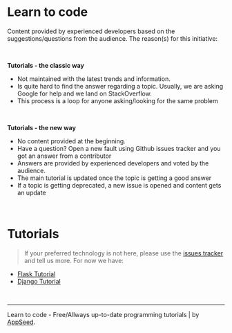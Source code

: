 # Learn to code

Content provided by experienced developers based on the suggestions/questions from the audience. The reason(s) for this initiative:

<br />

**Tutorials - the classic way**

- Not maintained with the latest trends and information.
- Is quite hard to find the answer regarding a topic. Usually, we are asking Google for help and we land on StackOverflow. 
- This process is a loop for anyone asking/looking for the same problem

<br />

**Tutorials - the new way**

- No content provided at the beginning. 
- Have a question? Open a new fault using Github issues tracker and you got an answer from a contributor  
- Answers are provided by experienced developers and voted by the audience. 
- The main tutorial is updated once the topic is getting a good answer
- If a topic is getting deprecated, a new issue is opened and content gets an update

<br />

# Tutorials 

> If your preferred technology is not here, please use the [issues tracker](https://github.com/app-generator/learn-to-code/issues/new) and tell us more. For now we have:   

- [Flask Tutorial](https://github.com/app-generator/tutorial-flask)
- [Django Tutorial](https://github.com/app-generator/tutorial-django)


<br />

---
Learn to code - Free/Allways up-to-date programming tutorials | by [AppSeed](https://appseed.us?ref=gh).

